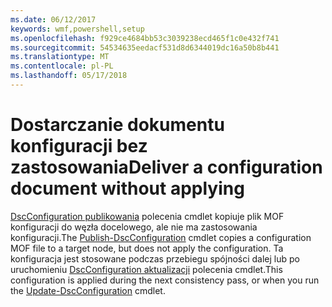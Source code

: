 ```yaml
---
ms.date: 06/12/2017
keywords: wmf,powershell,setup
ms.openlocfilehash: f929ce4684bb53c3039238ecd465f1c0e432f741
ms.sourcegitcommit: 54534635eedacf531d8d6344019dc16a50b8b441
ms.translationtype: MT
ms.contentlocale: pl-PL
ms.lasthandoff: 05/17/2018
---
```

# <a name="deliver-a-configuration-document-without-applying"></a><span data-ttu-id="2e1dd-102">Dostarczanie dokumentu konfiguracji bez zastosowania</span><span class="sxs-lookup"><span data-stu-id="2e1dd-102">Deliver a configuration document without applying</span></span>

<span data-ttu-id="2e1dd-103">[DscConfiguration publikowania](https://technet.microsoft.com/library/mt517875.aspx) polecenia cmdlet kopiuje plik MOF konfiguracji do węzła docelowego, ale nie ma zastosowania konfiguracji.</span><span class="sxs-lookup"><span data-stu-id="2e1dd-103">The [Publish-DscConfiguration](https://technet.microsoft.com/library/mt517875.aspx) cmdlet copies a configuration MOF file to a target node, but does not apply the configuration.</span></span>
<span data-ttu-id="2e1dd-104">Ta konfiguracja jest stosowane podczas przebiegu spójności dalej lub po uruchomieniu [DscConfiguration aktualizacji](https://technet.microsoft.com/library/mt143541.aspx) polecenia cmdlet.</span><span class="sxs-lookup"><span data-stu-id="2e1dd-104">This configuration is applied during the next consistency pass, or when you run the [Update-DscConfiguration](https://technet.microsoft.com/library/mt143541.aspx) cmdlet.</span></span>
